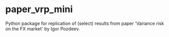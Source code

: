 # paper_vrp_mini
Python package for replication of (select) results from paper 'Variance risk on the FX market' by Igor Pozdeev.
